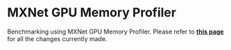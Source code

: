 # MXNet GPU Memory Profiler

Benchmarking using MXNet GPU Memory Profiler.
Please refer to 
[**this page**](https://github.com/UofT-EcoSystem/incubator-mxnet/compare/master...bojian/Storage_Tagging) 
for all the changes currently made.

